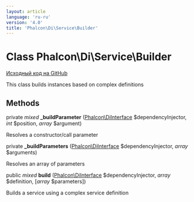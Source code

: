 ```yaml
---
layout: article
language: 'ru-ru'
version: '4.0'
title: 'Phalcon\Di\Service\Builder'
---
```


# Class **Phalcon\Di\Service\Builder**

<a href="https://github.com/phalcon/cphalcon/tree/v4.0.0/phalcon/di/service/builder.zep" class="btn btn-default btn-sm">Исходный код на GitHub</a>

This class builds instances based on complex definitions

## Methods

private *mixed* **_buildParameter** ([Phalcon\DiInterface](api/Phalcon_DiInterface) $dependencyInjector, *int* $position, *array* $argument)

Resolves a constructor/call parameter

private **_buildParameters** ([Phalcon\DiInterface](api/Phalcon_DiInterface) $dependencyInjector, *array* $arguments)

Resolves an array of parameters

public *mixed* **build** ([Phalcon\DiInterface](api/Phalcon_DiInterface) $dependencyInjector, *array* $definition, [*array* $parameters])

Builds a service using a complex service definition